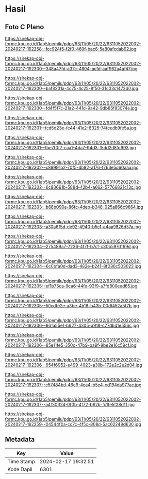 # Hasil

## Foto C Plano

https://sirekap-obj-formc.kpu.go.id/1ab5/pemilu/pdpr/63/11/05/20/22/6311052022002-20240217-192258--fcc924f5-f2f0-460f-bac6-5a80afcdab92.jpg

https://sirekap-obj-formc.kpu.go.id/1ab5/pemilu/pdpr/63/11/05/20/22/6311052022002-20240217-192300--348a47fd-a37c-4804-acfd-aaf962a4af47.jpg

https://sirekap-obj-formc.kpu.go.id/1ab5/pemilu/pdpr/63/11/05/20/22/6311052022002-20240217-192300--baf8231a-4c75-4c25-8f50-31c33c1473d0.jpg

https://sirekap-obj-formc.kpu.go.id/1ab5/pemilu/pdpr/63/11/05/20/22/6311052022002-20240217-192300--fd4f5f7c-21a2-441d-9a42-9db86f83074e.jpg

https://sirekap-obj-formc.kpu.go.id/1ab5/pemilu/pdpr/63/11/05/20/22/6311052022002-20240217-192301--fcd5d23e-fc44-41e2-8325-74fcedb9fe5a.jpg

https://sirekap-obj-formc.kpu.go.id/1ab5/pemilu/pdpr/63/11/05/20/22/6311052022002-20240217-192301--fbe7f0f7-caa1-4da7-94d3-f5dd2d8fd993.jpg

https://sirekap-obj-formc.kpu.go.id/1ab5/pemilu/pdpr/63/11/05/20/22/6311052022002-20240217-192302--c89991b2-70f5-4b82-a176-f763e5d60aaa.jpg

https://sirekap-obj-formc.kpu.go.id/1ab5/pemilu/pdpr/63/11/05/20/22/6311052022002-20240217-192302--6c83691b-588d-42b4-a662-57766821c13c.jpg

https://sirekap-obj-formc.kpu.go.id/1ab5/pemilu/pdpr/63/11/05/20/22/6311052022002-20240217-192303--b68b090e-86fc-4deb-b348-025a866c9664.jpg

https://sirekap-obj-formc.kpu.go.id/1ab5/pemilu/pdpr/63/11/05/20/22/6311052022002-20240217-192303--a30a6f5d-de92-4940-b5e1-a4aa9826d57a.jpg

https://sirekap-obj-formc.kpu.go.id/1ab5/pemilu/pdpr/63/11/05/20/22/6311052022002-20240217-192304--275489a7-7236-4f7f-b7cf-c30b597d169d.jpg

https://sirekap-obj-formc.kpu.go.id/1ab5/pemilu/pdpr/63/11/05/20/22/6311052022002-20240217-192304--6c0bfa0d-dad3-482e-b241-8f080c503023.jpg

https://sirekap-obj-formc.kpu.go.id/1ab5/pemilu/pdpr/63/11/05/20/22/6311052022002-20240217-192305--ef1b75ca-9ca6-44fe-93f9-a7fd800eed65.jpg

https://sirekap-obj-formc.kpu.go.id/1ab5/pemilu/pdpr/63/11/05/20/22/6311052022002-20240217-192305--50cdfe2e-a3be-4b18-b43b-00df452a5f7b.jpg

https://sirekap-obj-formc.kpu.go.id/1ab5/pemilu/pdpr/63/11/05/20/22/6311052022002-20240217-192306--861a55e1-b627-4305-a918-c77db41e556c.jpg

https://sirekap-obj-formc.kpu.go.id/1ab5/pemilu/pdpr/63/11/05/20/22/6311052022002-20240217-192306--85e11fe5-350c-47b9-ba9f-9be2e16c59cf.jpg

https://sirekap-obj-formc.kpu.go.id/1ab5/pemilu/pdpr/63/11/05/20/22/6311052022002-20240217-192306--954f6952-e499-4023-a30b-172e2c2e2d04.jpg

https://sirekap-obj-formc.kpu.go.id/1ab5/pemilu/pdpr/63/11/05/20/22/6311052022002-20240217-192307--c57484bd-46c9-4ca4-b5e4-cd194da977ac.jpg

https://sirekap-obj-formc.kpu.go.id/1ab5/pemilu/pdpr/63/11/05/20/22/6311052022002-20240217-192307--a4f30324-0f0b-4f72-b92b-fc1fe5f28d11.jpg

https://sirekap-obj-formc.kpu.go.id/1ab5/pemilu/pdpr/63/11/05/20/22/6311052022002-20240217-192259--04544f0a-cc7c-4f5c-808d-5ac62248d630.jpg


## Metadata

| Key        | Value               |
| ---------- | ------------------- |
| Time Stamp | 2024-02-17 19:32:51 |
| Kode Dapil | 6301                |



